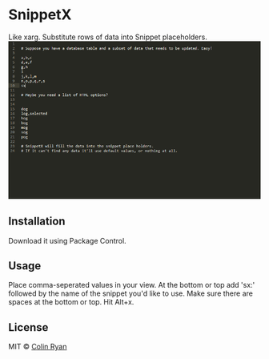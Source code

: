 SnippetX
============

Like xarg. Substitute rows of data into Snippet placeholders.
![SnippetX](example/example.gif)

## Installation

Download it using Package Control.

## Usage

Place comma-seperated values in your view. At the bottom or top add 'sx:' followed by the name of the snippet you'd like to use. Make sure there are spaces at the bottom or top. Hit Alt+x. 

## License

MIT © [Colin Ryan](http://github.com/ColinRyan)